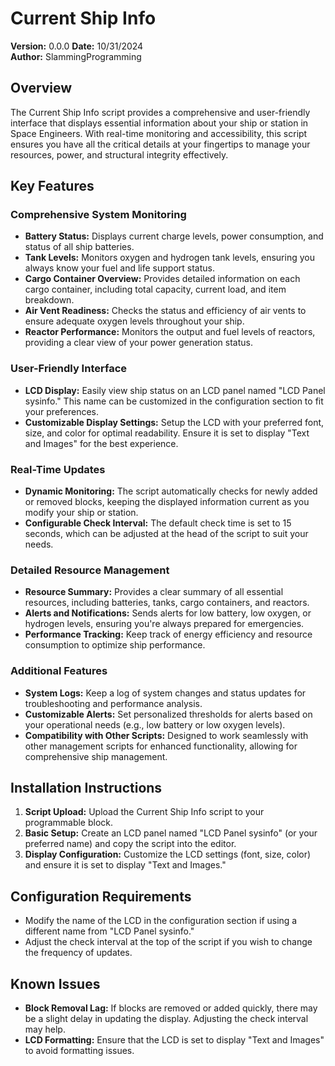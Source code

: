 # Current Ship Info
**Version:** 0.0.0
**Date:** 10/31/2024  
**Author:** SlammingProgramming  

## Overview
The Current Ship Info script provides a comprehensive and user-friendly interface that displays essential information about your ship or station in Space Engineers. With real-time monitoring and accessibility, this script ensures you have all the critical details at your fingertips to manage your resources, power, and structural integrity effectively.

## Key Features

### Comprehensive System Monitoring
- **Battery Status:** Displays current charge levels, power consumption, and status of all ship batteries.
- **Tank Levels:** Monitors oxygen and hydrogen tank levels, ensuring you always know your fuel and life support status.
- **Cargo Container Overview:** Provides detailed information on each cargo container, including total capacity, current load, and item breakdown.
- **Air Vent Readiness:** Checks the status and efficiency of air vents to ensure adequate oxygen levels throughout your ship.
- **Reactor Performance:** Monitors the output and fuel levels of reactors, providing a clear view of your power generation status.

### User-Friendly Interface
- **LCD Display:** Easily view ship status on an LCD panel named "LCD Panel sysinfo." This name can be customized in the configuration section to fit your preferences.
- **Customizable Display Settings:** Setup the LCD with your preferred font, size, and color for optimal readability. Ensure it is set to display "Text and Images" for the best experience.

### Real-Time Updates
- **Dynamic Monitoring:** The script automatically checks for newly added or removed blocks, keeping the displayed information current as you modify your ship or station.
- **Configurable Check Interval:** The default check time is set to 15 seconds, which can be adjusted at the head of the script to suit your needs.

### Detailed Resource Management
- **Resource Summary:** Provides a clear summary of all essential resources, including batteries, tanks, cargo containers, and reactors.
- **Alerts and Notifications:** Sends alerts for low battery, low oxygen, or hydrogen levels, ensuring you're always prepared for emergencies.
- **Performance Tracking:** Keep track of energy efficiency and resource consumption to optimize ship performance.

### Additional Features
- **System Logs:** Keep a log of system changes and status updates for troubleshooting and performance analysis.
- **Customizable Alerts:** Set personalized thresholds for alerts based on your operational needs (e.g., low battery or low oxygen levels).
- **Compatibility with Other Scripts:** Designed to work seamlessly with other management scripts for enhanced functionality, allowing for comprehensive ship management.

## Installation Instructions
1. **Script Upload:** Upload the Current Ship Info script to your programmable block.
2. **Basic Setup:** Create an LCD panel named "LCD Panel sysinfo" (or your preferred name) and copy the script into the editor.
3. **Display Configuration:** Customize the LCD settings (font, size, color) and ensure it is set to display "Text and Images."

## Configuration Requirements
- Modify the name of the LCD in the configuration section if using a different name from "LCD Panel sysinfo."
- Adjust the check interval at the top of the script if you wish to change the frequency of updates.

## Known Issues
- **Block Removal Lag:** If blocks are removed or added quickly, there may be a slight delay in updating the display. Adjusting the check interval may help.
- **LCD Formatting:** Ensure that the LCD is set to display "Text and Images" to avoid formatting issues.
